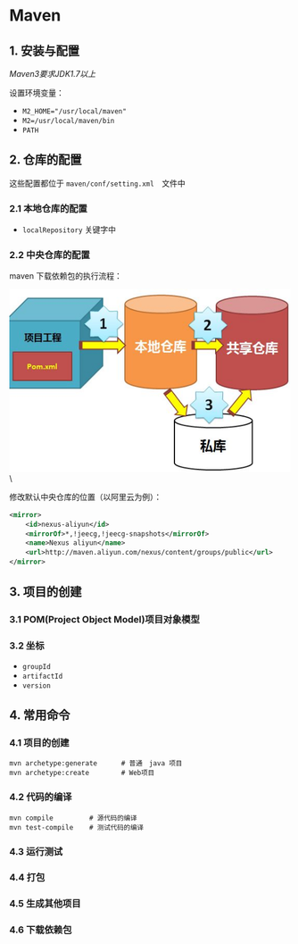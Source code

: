 # Maven

## 1. 安装与配置

*Maven3要求JDK1.7以上*

设置环境变量：

- `M2_HOME="/usr/local/maven"`
- `M2=/usr/local/maven/bin`
- `PATH`

## 2. 仓库的配置

这些配置都位于 `maven/conf/setting.xml`　文件中

### 2.1 本地仓库的配置

- `localRepository` 关键字中

### 2.2 中央仓库的配置

maven 下载依赖包的执行流程：

![maven](./IMG/maven.jpg)\

修改默认中央仓库的位置（以阿里云为例）：

```xml
<mirror>
    <id>nexus-aliyun</id>  
    <mirrorOf>*,!jeecg,!jeecg-snapshots</mirrorOf>  
    <name>Nexus aliyun</name>  
    <url>http://maven.aliyun.com/nexus/content/groups/public</url>  
</mirror>
```

## 3. 项目的创建

### 3.1 POM(Project Object Model)项目对象模型

### 3.2 坐标

- `groupId`
- `artifactId`
- `version`

## 4. 常用命令

### 4.1 项目的创建

```maven
mvn archetype:generate      # 普通　java 项目
mvn archetype:create        # Web项目
```

### 4.2 代码的编译

```maven
mvn compile         # 源代码的编译
mvn test-compile    # 测试代码的编译
```

### 4.3 运行测试


### 4.4 打包

### 4.5 生成其他项目

### 4.6 下载依赖包
